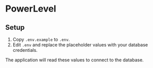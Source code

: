 # PowerLevel

## Setup

1. Copy `.env.example` to `.env`.
2. Edit `.env` and replace the placeholder values with your database credentials.

The application will read these values to connect to the database.
